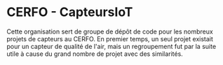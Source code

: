 # CERFO - CapteursIoT

Cette organisation sert de groupe de dépôt de code pour les nombreux projets de capteurs au CERFO. En premier temps, un seul projet existait pour un capteur de qualité de l'air, mais un regroupement fut par la suite utile à cause du grand nombre de projet avec des similarités.

